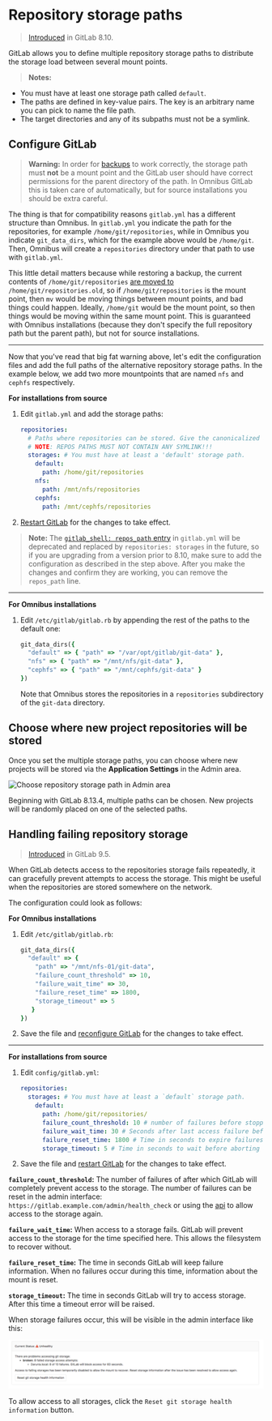 # Repository storage paths

> [Introduced][ce-4578] in GitLab 8.10.

GitLab allows you to define multiple repository storage paths to distribute the
storage load between several mount points.

>**Notes:**
>
- You must have at least one storage path called `default`.
- The paths are defined in key-value pairs. The key is an arbitrary name you
  can pick to name the file path.
- The target directories and any of its subpaths must not be a symlink.

## Configure GitLab

>**Warning:**
In order for [backups] to work correctly, the storage path must **not** be a
mount point and the GitLab user should have correct permissions for the parent
directory of the path. In Omnibus GitLab this is taken care of automatically,
but for source installations you should be extra careful.
>
The thing is that for compatibility reasons `gitlab.yml` has a different
structure than Omnibus. In `gitlab.yml` you indicate the path for the
repositories, for example `/home/git/repositories`, while in Omnibus you
indicate `git_data_dirs`, which for the example above would be `/home/git`.
Then, Omnibus will create a `repositories` directory under that path to use with
`gitlab.yml`.
>
This little detail matters because while restoring a backup, the current
contents of  `/home/git/repositories` [are moved to][raketask] `/home/git/repositories.old`,
so if `/home/git/repositories` is the mount point, then `mv` would be moving
things between mount points, and bad things could happen. Ideally,
`/home/git` would be the mount point, so then things would be moving within the
same mount point. This is guaranteed with Omnibus installations (because they
don't specify the full repository path but the parent path), but not for source
installations.

---

Now that you've read that big fat warning above, let's edit the configuration
files and add the full paths of the alternative repository storage paths. In
the example below, we add two more mountpoints that are named `nfs` and `cephfs`
respectively.

**For installations from source**

1. Edit `gitlab.yml` and add the storage paths:

    ```yaml
    repositories:
      # Paths where repositories can be stored. Give the canonicalized absolute pathname.
      # NOTE: REPOS PATHS MUST NOT CONTAIN ANY SYMLINK!!!
      storages: # You must have at least a 'default' storage path.
        default:
          path: /home/git/repositories
        nfs:
          path: /mnt/nfs/repositories
        cephfs:
          path: /mnt/cephfs/repositories
    ```

1. [Restart GitLab][restart-gitlab] for the changes to take effect.

>**Note:**
The [`gitlab_shell: repos_path` entry][repospath] in `gitlab.yml` will be
deprecated and replaced by `repositories: storages` in the future, so if you
are upgrading from a version prior to 8.10, make sure to add the configuration
as described in the step above. After you make the changes and confirm they are
working, you can remove the `repos_path` line.

---

**For Omnibus installations**

1. Edit `/etc/gitlab/gitlab.rb` by appending the rest of the paths to the
   default one:

    ```ruby
    git_data_dirs({
      "default" => { "path" => "/var/opt/gitlab/git-data" },
      "nfs" => { "path" => "/mnt/nfs/git-data" },
      "cephfs" => { "path" => "/mnt/cephfs/git-data" }
    })
    ```

    Note that Omnibus stores the repositories in a `repositories` subdirectory
    of the `git-data` directory.

## Choose where new project repositories will be stored

Once you set the multiple storage paths, you can choose where new projects will
be stored via the **Application Settings** in the Admin area.

![Choose repository storage path in Admin area](img/repository_storages_admin_ui.png)

Beginning with GitLab 8.13.4, multiple paths can be chosen. New projects will be
randomly placed on one of the selected paths.

## Handling failing repository storage

> [Introduced][ce-11449] in GitLab 9.5.

When GitLab detects access to the repositories storage fails repeatedly, it can
gracefully prevent attempts to access the storage. This might be useful when
the repositories are stored somewhere on the network.

The configuration could look as follows:

**For Omnibus installations**

1. Edit `/etc/gitlab/gitlab.rb`:

    ```ruby
    git_data_dirs({
      "default" => {
        "path" => "/mnt/nfs-01/git-data",
        "failure_count_threshold" => 10,
        "failure_wait_time" => 30,
        "failure_reset_time" => 1800,
        "storage_timeout" => 5
       }
    })
    ```

1. Save the file and [reconfigure GitLab][reconfigure-gitlab] for the changes to take effect.

---

**For installations from source**

1. Edit `config/gitlab.yml`:

    ```yaml
    repositories:
      storages: # You must have at least a `default` storage path.
        default:
          path: /home/git/repositories/
          failure_count_threshold: 10 # number of failures before stopping attempts
          failure_wait_time: 30 # Seconds after last access failure before trying again
          failure_reset_time: 1800 # Time in seconds to expire failures
          storage_timeout: 5 # Time in seconds to wait before aborting a storage access attempt
    ```

1. Save the file and [restart GitLab][restart-gitlab] for the changes to take effect.


**`failure_count_threshold`:** The number of failures of after which GitLab will
completely prevent access to the storage. The number of failures can be reset in
the admin interface: `https://gitlab.example.com/admin/health_check` or using the
[api](../api/repository_storage_health.md) to allow access to the storage again.

**`failure_wait_time`:** When access to a storage fails. GitLab will prevent
access to the storage for the time specified here. This allows the filesystem to
recover without.

**`failure_reset_time`:** The time in seconds GitLab will keep failure
information. When no failures occur during this time, information about the
mount is reset.

**`storage_timeout`:** The time in seconds GitLab will try to access storage.
After this time a timeout error will be raised.

When storage failures occur, this will be visible in the admin interface like this:

![failing storage](img/failing_storage.png)

To allow access to all storages, click the `Reset git storage health information` button.

[ce-4578]: https://gitlab.com/gitlab-org/gitlab-ce/merge_requests/4578
[restart-gitlab]: restart_gitlab.md#installations-from-source
[reconfigure-gitlab]: restart_gitlab.md#omnibus-gitlab-reconfigure
[backups]: ../raketasks/backup_restore.md
[raketask]: https://gitlab.com/gitlab-org/gitlab-ce/blob/033e5423a2594e08a7ebcd2379bd2331f4c39032/lib/backup/repository.rb#L54-56
[repospath]: https://gitlab.com/gitlab-org/gitlab-ce/blob/8-9-stable/config/gitlab.yml.example#L457
[ce-11449]: https://gitlab.com/gitlab-org/gitlab-ce/merge_requests/11449
